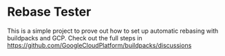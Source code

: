 # Rebase Tester

This is a simple project to prove out how to set up automatic rebasing with buildpacks and GCP. Check out the full steps in https://github.com/GoogleCloudPlatform/buildpacks/discussions 
